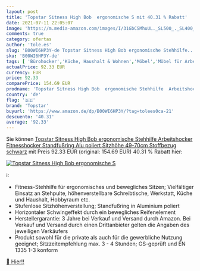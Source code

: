 ```yaml
---
layout: post
title: 'Topstar Sitness High Bob  ergonomische S mit 40.31 % Rabatt'
date: 2021-07-11 22:05:07
image: 'https://m.media-amazon.com/images/I/31GbCSMhuUL._SL500_._SL400_.jpg'
comments: true
category: ofertas
author: 'tole.es'
slug: 'B00WI6HP3Y-de Topstar Sitness High Bob ergonomische Stehhilfe...'
sku: 'B00WI6HP3Y-de'
tags: [ 'Bürohocker','Küche, Haushalt & Wohnen','Möbel','Möbel für Arbeitszimmer','Stühle & Hocker fürs Arbeitszimmer','topstar', ]
actualPrice: 92.33 EUR
currency: EUR
price: 92.33
comparePrice: 154.69 EUR
prodname: 'Topstar Sitness High Bob  ergonomische Stehhilfe  Arbeitshocker  Fitnesshocker  Standfußring Alu poliert  Sitzhöhe 49-70cm  Stoffbezug  schwarz'
country: 'de'
flag: '🇩🇪'
brand: 'Topstar'
buyurl: 'https://www.amazon.de/dp/B00WI6HP3Y/?tag=tolees0ca-21'
descuento: '40.31'
average: '92.33'
---
```


Sie können [Topstar Sitness High Bob  ergonomische Stehhilfe  Arbeitshocker  Fitnesshocker  Standfußring Alu poliert  Sitzhöhe 49-70cm  Stoffbezug  schwarz](https://www.amazon.de/dp/B00WI6HP3Y/?tag=tolees0ca-21) mit Preis 92.33 EUR (original: 154.69 EUR) 40.31 % Rabatt hier:

[![Topstar Sitness High Bob  ergonomische S](https://m.media-amazon.com/images/I/31GbCSMhuUL._SL500_._SL400_.jpg)](https://www.amazon.de/dp/B00WI6HP3Y/?tag=tolees0ca-21)

ℹ️:

- Fitness-Stehhilfe für ergonomisches und bewegliches Sitzen; Vielfältiger Einsatz an Stehpulte, höhenverstellbare Schreibtische, Werkstatt, Küche und Haushalt, Hobbyraum etc.
- Stufenlose Sitzhöhenverstellung; Standfußring in Aluminium poliert
- Horizontaler Schwingeffekt durch ein bewegliches Reifenelement
- Herstellergarantie: 3 Jahre bei Verkauf und Versand durch Amazon. Bei Verkauf und Versand durch einen Drittanbieter gelten die Angaben des jeweiligen Verkäufers
- Produkt sowohl für die private als auch für die gewerbliche Nutzung geeignet; Sitzzeitempfehlung max. 3 - 4 Stunden; GS-geprüft und EN 1335 1-3 konform

[🛒 Hier!!](https://www.amazon.de/dp/B00WI6HP3Y/?tag=tolees0ca-21)
